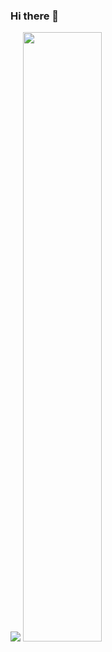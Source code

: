 ### Hi there 👋
<img src="https://github-readme-stats-eight-theta.vercel.app/api?username=Jessicasgc&show_icons=true&theme=omni&include_all_commits=true&count_private=true"/>
<a href="https://github.com/Jessicasgc"><img width="50%" src="http://github-readme-streak-stats.herokuapp.com/?user=Jessicasgc&theme=radical&date_format=M%20j%5B%2C%20Y%5D&ring=ff3068&fire=ff3068&sideNums=ff3068"></a>

<!--
**Jessicasgc/Jessicasgc** is a ✨ _special_ ✨ repository because its `README.md` (this file) appears on your GitHub profile.

Here are some ideas to get you started:

- 🔭 I’m currently working on ...
- 🌱 I’m currently learning ...
- 👯 I’m looking to collaborate on ...
- 🤔 I’m looking for help with ...
- 💬 Ask me about ...
- 📫 How to reach me: ...
- 😄 Pronouns: ...
- ⚡ Fun fact: ...
-->
